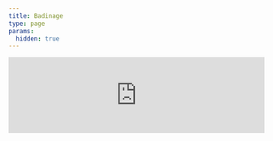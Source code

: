 ```yaml
---
title: Badinage
type: page
params:
  hidden: true
---
```


<iframe id="iframe_assoconnect" src="https://ac.musik-europa-breizh.fr/collect/description/411531-q-badinage-locmiquelic?iframe=1" width="100%" style="overflow: hidden; border: 0; max-height: none;" scrolling="no" onload="window.location.href='#iframe_assoconnect'"></iframe><script>window.addEventListener("message", function(event) {if(event.data.action === "iframe.height" && event.origin === "https://ac.musik-europa-breizh.fr"){document.getElementById("iframe_assoconnect").height = event.data.height;}});</script><style>#iframe_assoconnect{border: 0}</style>
